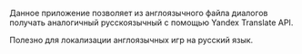 Данное приложение позволяет из англоязычного файла диалогов получать аналогичный русскоязычный с помощью Yandex Translate API.

Полезно для локализации англоязычных игр на русский язык.
